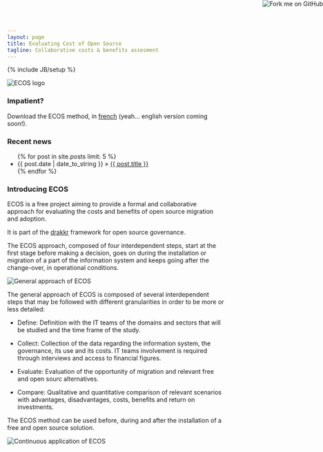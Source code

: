 ```yaml
---
layout: page
title: Evaluating Cost of Open Source
tagline: Collaborative costs & benefits assesment
---
```

{% include JB/setup %}

![ECOS logo](https://raw.github.com/drakkr/ECOS/master/Method/en/Images/ECOS-small.png)

### Impatient?

Download the ECOS method, in [french](ecos-1.0_fr.pdf) (yeah... english version coming soon!).

### Recent news

<ul class="posts">
  {% for post in site.posts limit: 5 %}
    <li><span>{{ post.date | date_to_string }}</span> &raquo; <a href="{{ BASE_PATH }}{{ post.url }}">{{ post.title }}</a></li>
  {% endfor %}
</ul>

<a href="https://github.com/drakkr/ECOS/"><img style="position: absolute; top: 0; right: 0; border: 0;" src="https://s3.amazonaws.com/github/ribbons/forkme_right_gray_6d6d6d.png" alt="Fork me on GitHub"></a>

### Introducing ECOS

ECOS is a free project aiming to provide a formal and collaborative approach for evaluating the costs and benefits of open source migration and adoption.

It is part of the [drakkr](http://www.drakkr.org) framework for open source governance.

The ECOS approach, composed of four interdependent steps, start at the first stage before making a decision, goes on during the installation or migration of a part of the information system and keeps going after the change-over, in operational conditions.

![General approach of ECOS](https://raw.github.com/drakkr/ECOS/master/Method/en/Images/processus_en.png)

The general approach of ECOS is composed of several interdependent steps that may be followed with different granularities in order to be more or less detailed:

* Define: Definition with the IT teams of the domains and sectors that will be studied and the time frame of the study. 

* Collect: Collection of the data regarding the information system, the governance, its use and its costs. IT teams involvement is required through interviews and access to financial figures.                                                              

* Evaluate: Evaluation of the opportunity of migration and relevant free and open sourc alternatives.

* Compare: Qualitative and quantitative comparison of relevant scenarios with advantages, disadvantages, costs, benefits and return on investments.

The ECOS method can be used before, during and after the installation of a free and open source solution.

![Continuous application of ECOS](https://raw.github.com/drakkr/ECOS/master/Method/en/Images/timeline_en.png)
